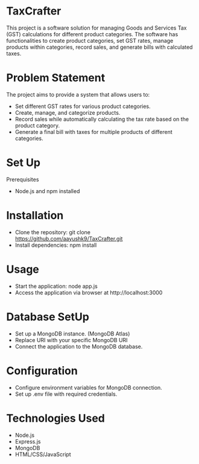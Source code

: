 # TaxCrafter

This project is a software solution for managing Goods and Services Tax (GST) calculations for different product categories. The software has functionalities to create product categories, set GST rates, manage products within categories, record sales, and generate bills with calculated taxes.

# Problem Statement

The project aims to provide a system that allows users to:

- Set different GST rates for various product categories.
- Create, manage, and categorize products.
- Record sales while automatically calculating the tax rate based on the product category.
- Generate a final bill with taxes for multiple products of different categories.

# Set Up

Prerequisites
 
- Node.js and npm installed

# Installation

- Clone the repository: git clone https://github.com/aayushk9/TaxCrafter.git
- Install dependencies: npm install

# Usage 

- Start the application: node app.js
- Access the application via browser at http://localhost:3000

# Database SetUp

- Set up a MongoDB instance. (MongoDB Atlas)
- Replace URI with your specific MongoDB URI
- Connect the application to the MongoDB database.

# Configuration

- Configure environment variables for MongoDB connection.
- Set up .env file with required credentials.

# Technologies Used

- Node.js
- Express.js
- MongoDB
- HTML/CSS/JavaScript

